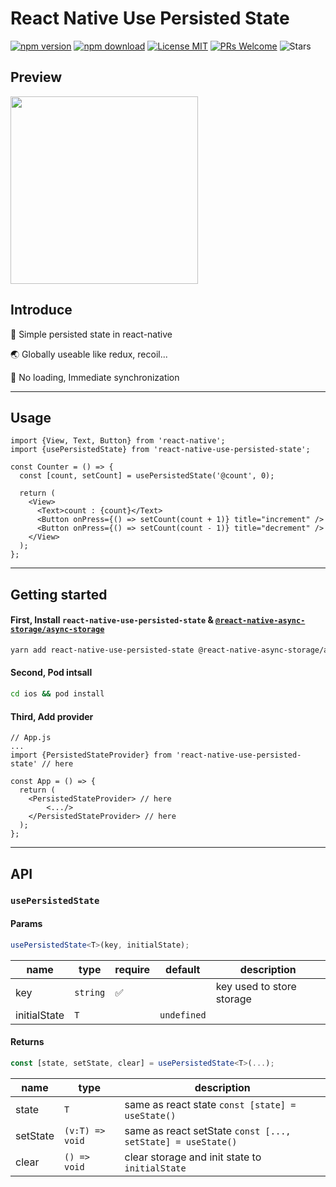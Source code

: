 # React Native Use Persisted State

[![npm version](https://badge.fury.io/js/react-native-use-persisted-state.svg)](https://www.npmjs.com/package/react-native-use-persisted-state)
[![npm download](https://img.shields.io/npm/dt/react-native-use-persisted-state)](https://www.npmjs.com/package/react-native-use-persisted-state)
[![License MIT](https://img.shields.io/github/license/KoreanThinker/react-native-use-persisted-state?style=plat)](LICENSE)
[![PRs Welcome](https://img.shields.io/badge/PRs-welcome-brightgreen.svg?style=flat-square)](CONTRIBUTING.md)
![Stars](https://img.shields.io/github/stars/KoreanThinker/react-native-use-persisted-state?style=social)

## Preview

<img width="300" src="https://user-images.githubusercontent.com/48207131/160565345-826abe28-ea26-4162-a981-01a85bde4814.gif" />

## Introduce

💾 Simple persisted state in react-native

🌏 Globally useable like redux, recoil...

🚀 No loading, Immediate synchronization

---

## Usage

```tsx
import {View, Text, Button} from 'react-native';
import {usePersistedState} from 'react-native-use-persisted-state';

const Counter = () => {
  const [count, setCount] = usePersistedState('@count', 0);

  return (
    <View>
      <Text>count : {count}</Text>
      <Button onPress={() => setCount(count + 1)} title="increment" />
      <Button onPress={() => setCount(count - 1)} title="decrement" />
    </View>
  );
};
```

---

## Getting started

#### First, Install `react-native-use-persisted-state` & [`@react-native-async-storage/async-storage`](https://github.com/react-native-async-storage/async-storage)

```bash
yarn add react-native-use-persisted-state @react-native-async-storage/async-storage
```

#### Second, Pod intsall

```bash
cd ios && pod install
```

#### Third, Add provider

```tsx
// App.js
...
import {PersistedStateProvider} from 'react-native-use-persisted-state' // here

const App = () => {
  return (
    <PersistedStateProvider> // here
        <.../>
    </PersistedStateProvider> // here
  );
};
```

---

## API

### `usePersistedState`

#### Params

```ts
usePersistedState<T>(key, initialState);
```

| name         | type     | require | default     | description               |
| ------------ | -------- | ------- | ----------- | ------------------------- |
| key          | `string` | ✅      |             | key used to store storage |
| initialState | `T`      |         | `undefined` |                           |

#### Returns

```ts
const [state, setState, clear] = usePersistedState<T>(...);
```

| name     | type            | description                                                 |
| -------- | --------------- | ----------------------------------------------------------- |
| state    | `T`             | same as react state `const [state] = useState()`            |
| setState | `(v:T) => void` | same as react setState `const [..., setState] = useState()` |
| clear    | `() => void`    | clear storage and init state to `initialState`              |
